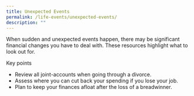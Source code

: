 ```yaml
---
title: Unexpected Events
permalink: /life-events/unexpected-events/
description: ""
---
```

When sudden and unexpected events happen, there may be significant financial changes you have to deal with. These resources highlight what to look out for.

Key points

*   Review all joint-accounts when going through a divorce.
*   Assess where you can cut back your spending if you lose your job.
*   Plan to keep your finances afloat after the loss of a breadwinner.